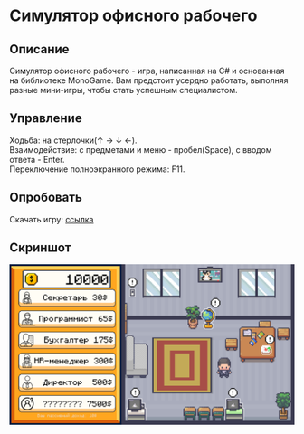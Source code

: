 # Симулятор офисного рабочего
## Описание
Симулятор офисного рабочего - игра, написанная на C# и основанная на библиотеке MonoGame. Вам предстоит усердно работать, выполняя разные мини-игры, чтобы стать успешным специалистом.
## Управление
Ходьба: на стерлочки(↑ → ↓ ←).<br>
Взаимодействие: с предметами и меню - пробел(Space), с вводом ответа - Enter.<br>
Переключение полноэкранного режима: F11.
## Опробовать
Скачать игру: [ссылка](https://github.com/skwich/office-worker-simulator/releases/download/game/Office.Worker.Simulator.zip)
## Скриншот
![alt image](https://github.com/skwich/office-worker-simulator/blob/master/office%20worker%20simulator/Content/game.png)

